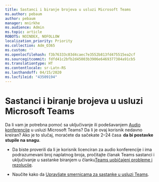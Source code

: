 ```yaml
---
title: Sastanci i biranje brojeva u usluzi Microsoft Teams
ms.author: pebaum
author: pebaum
manager: mnirkhe
ms.audience: Admin
ms.topic: article
ROBOTS: NOINDEX, NOFOLLOW
localization_priority: Priority
ms.collection: Adm_O365
ms.custom: ''
ms.openlocfilehash: f3b76333c03d4caec7e3552b813fd475515ea2cf
ms.sourcegitcommit: fdfd41c2bfb2d45003b3906e6469377384a91cb5
ms.translationtype: HT
ms.contentlocale: sr-Latn-RS
ms.lasthandoff: 04/15/2020
ms.locfileid: "43509194"
---
```

# <a name="microsoft-teams-meetings-and-dial-in"></a>Sastanci i biranje brojeva u usluzi Microsoft Teams

Da li vam je potrebna pomoć sa uključivanje ili podešavanjem [Audio konferencije](https://docs.microsoft.com/microsoftteams/audio-conferencing-in-office-365) u usluzi Microsoft Teams? Da li je ovaj korisnik nedavno kreiran? Ako je to slučaj, moraćete da sačekate 2–24 časa  **da bi postavke stupile na snagu**.

- Da biste proverili da li je korisnik licenciran za audio konferencije i ima podrazumevani broj naplatnog broja, pročitajte članak Teams sastanci i uključivanje u sastanke biranjem u članku[Teams uobičajeni probleme i rezolucije](https://docs.microsoft.com/microsoftteams/known-issues).

- Naučite kako da [Upravljate smernicama za sastanke u usluzi Teams](https://docs.microsoft.com/microsoftteams/meeting-policies-in-teams). 
